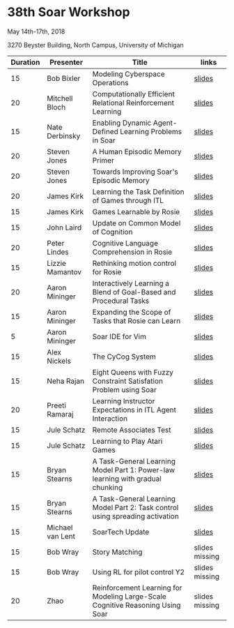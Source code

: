 # 38th Soar Workshop

May 14th-17th, 2018

3270 Beyster Building, North Campus, University of Michigan

| Duration | Presenter | Title | links |
|----------|-----------|-------|-------|
| 15       | Bob Bixler  | Modeling Cyberspace Operations | [slides](https://raw.githubusercontent.com/SoarGroup/website-downloads/main/workshops/38/files/CyberSoar.pptx) |
| 20       | Mitchell Bloch | Computationally Efficient Relational Reinforcement Learning | [slides](https://raw.githubusercontent.com/SoarGroup/website-downloads/main/workshops/38/files/soar-workshop-38.pdf) |
| 15       | Nate Derbinsky | Enabling Dynamic Agent-Defined Learning Problems in Soar | [slides](https://raw.githubusercontent.com/SoarGroup/website-downloads/main/workshops/38/files/sw2018.pdf) |
| 20       | Steven Jones | A Human Episodic Memory Primer | [slides](https://raw.githubusercontent.com/SoarGroup/website-downloads/main/workshops/38/files/2018_Human_EpMem_update_workshop.pdf) |
| 20       | Steven Jones | Towards Improving Soar's Episodic Memory | [slides](https://raw.githubusercontent.com/SoarGroup/website-downloads/main/workshops/38/files/2018_Soar_EpMem_update_workshop.pdf) |
| 20       | James Kirk | Learning the Task Definition of Games through ITL | [slides](https://raw.githubusercontent.com/SoarGroup/website-downloads/main/workshops/38/files/kirkSoarWorkshopFirst2018.pptx) |
| 15       | James Kirk | Games Learnable by Rosie | [slides](https://raw.githubusercontent.com/SoarGroup/website-downloads/main/workshops/38/files/kirkSoarWorkshopSecond2018.pptx) |
| 15       | John Laird | Update on Common Model of Cognition | [slides](https://raw.githubusercontent.com/SoarGroup/website-downloads/main/workshops/38/files/Laird-CMC.pptx) |
| 20       | Peter Lindes | Cognitive Language Comprehension in Rosie | [slides](https://raw.githubusercontent.com/SoarGroup/website-downloads/main/workshops/38/files/PL%20SW%202018.pptx) |
| 15       | Lizzie Mamantov | Rethinking motion control for Rosie | [slides](https://raw.githubusercontent.com/SoarGroup/website-downloads/main/workshops/38/files/soarworkshop2018.pdf) |
| 20       | Aaron Mininger | Interactively Learning a Blend of Goal-Based and Procedural Tasks | [slides](https://raw.githubusercontent.com/SoarGroup/website-downloads/main/workshops/38/files/Learning%20Goal%20and%20Procedural%20Tasks.pdf) |
| 15       | Aaron Mininger | Expanding the Scope of Tasks that Rosie can Learn | [slides](https://raw.githubusercontent.com/SoarGroup/website-downloads/main/workshops/38/files/Expanding%20the%20Scope%20of%20Tasks%20Rosie%20can%20Learn.pdf) |
| 5        | Aaron Mininger | Soar IDE for Vim | [slides](https://raw.githubusercontent.com/SoarGroup/website-downloads/main/workshops/38/files/pysoarlib%20and%20vim%20debugger.pdf) |
| 15       | Alex Nickels | The CyCog System | [slides](https://raw.githubusercontent.com/SoarGroup/website-downloads/main/workshops/38/files/Soar%20Workshop%20CyCog%20v2.pptx) |
| 15       | Neha Rajan | Eight Queens with Fuzzy Constraint Satisfation Problem using Soar | [slides](https://raw.githubusercontent.com/SoarGroup/website-downloads/main/workshops/38/files/Presentation-8Queens_Neha_Rajan.pptx) |
| 20       | Preeti Ramaraj | Learning Instructor Expectations in ITL Agent Interaction | [slides](https://raw.githubusercontent.com/SoarGroup/website-downloads/main/workshops/38/files/SoarWorkshop38_PreetiRamaraj.pdf) |
| 15       | Jule Schatz | Remote Associates Test | [slides](https://raw.githubusercontent.com/SoarGroup/website-downloads/main/workshops/38/files/An%20Architeture%20Approach%20to%20Modeling%20the%20Remote%20Associates%20Test.pdf) |
| 15       | Jule Schatz | Learning to Play Atari Games | [slides](https://raw.githubusercontent.com/SoarGroup/website-downloads/main/workshops/38/files/Learning%20to%20Play%20Atari%20Games.pdf) |
| 15       | Bryan Stearns | A Task-General Learning Model Part 1: Power-law learning with gradual chunking | [slides](https://raw.githubusercontent.com/SoarGroup/website-downloads/main/workshops/38/files/stearns_soar_workshop18_1.pptx) |
| 15       | Bryan Stearns | A Task-General Learning Model Part 2: Task control using spreading activation | [slides](https://raw.githubusercontent.com/SoarGroup/website-downloads/main/workshops/38/files/stearns_soar_workshop18_2.pptx) |
| 15       | Michael van Lent | SoarTech Update | [slides](https://raw.githubusercontent.com/SoarGroup/website-downloads/main/workshops/38/files/SoarTech%20Overview%202018.pptx) |
| 15       | Bob Wray | Story Matching | slides missing |
| 15       | Bob Wray | Using RL for pilot control Y2 | slides missing |
| 20       | Zhao | Reinforcement Learning for Modeling Large-Scale Cognitive Reasoning Using Soar | slides missing |

<!-- TODO: track down missing slides above -->
